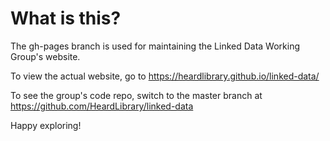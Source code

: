 # What is this?
The gh-pages branch is used for maintaining the Linked Data Working Group's website.  

To view the actual website, go to https://heardlibrary.github.io/linked-data/

To see the group's code repo, switch to the master branch at https://github.com/HeardLibrary/linked-data

Happy exploring!